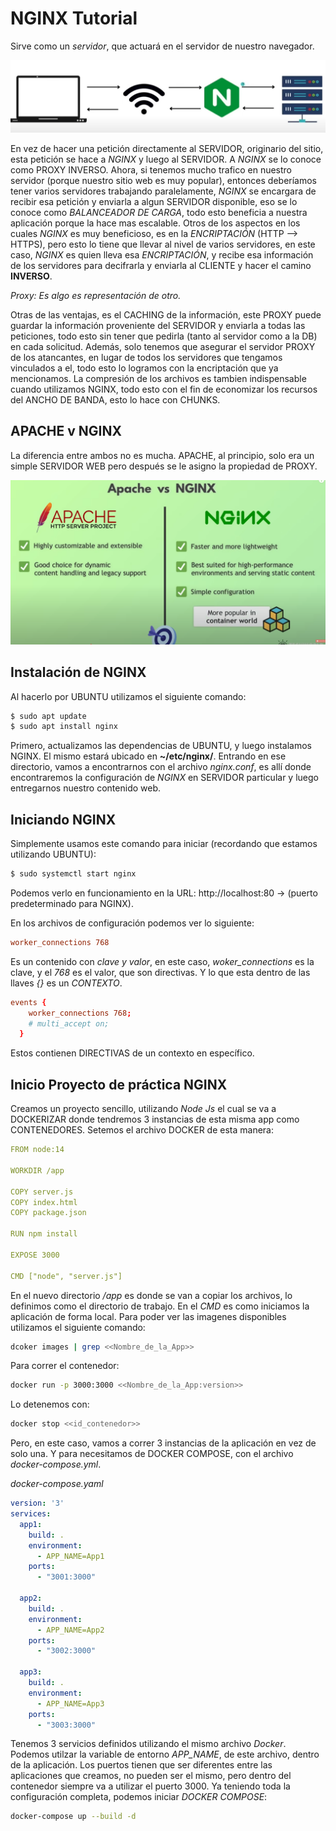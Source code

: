 # NGINX Tutorial

Sirve como un *servidor*, que actuará en el servidor de nuestro navegador.

![alt text](image-1.png)

En vez de hacer una petición directamente al SERVIDOR, originario del sitio, esta petición se hace a *NGINX* y luego al SERVIDOR. A *NGINX* se lo conoce como PROXY INVERSO.
Ahora, si tenemos mucho trafico en nuestro servidor (porque nuestro sitio web es muy popular), entonces deberíamos tener varios servidores trabajando paralelamente, *NGINX* se encargara de recibir esa petición y enviarla a algun SERVIDOR disponible, eso se lo conoce como *BALANCEADOR DE CARGA*, todo esto beneficia a nuestra aplicación porque la hace mas escalable.
Otros de los aspectos en los cuales *NGINX* es muy beneficioso, es en la *ENCRIPTACIÓN* (HTTP --> HTTPS), pero esto lo tiene que llevar al nivel de varios servidores, en este caso, *NGINX* es quien lleva esa *ENCRIPTACIÓN*, y recibe esa información de los servidores para decifrarla y enviarla al CLIENTE y hacer el camino **INVERSO**.

*Proxy: Es algo es representación de otro.*

Otras de las ventajas, es el CACHING de la información, este PROXY puede guardar la información proveniente del SERVIDOR y enviarla a todas las peticiones, todo esto sin tener que pedirla (tanto al servidor como a la DB) en cada solicitud.
Además, solo tenemos que asegurar el servidor PROXY de los atancantes, en lugar de todos los servidores que tengamos vinculados a el, todo esto lo logramos con la encriptación que ya mencionamos.
La compresión de los archivos es tambien indispensable cuando utilizamos NGINX, todo esto con el fin de economizar los recursos del ANCHO DE BANDA, esto lo hace con CHUNKS.


## APACHE v NGINX

La diferencia entre ambos no es mucha. APACHE, al principio, solo era un simple SERVIDOR WEB pero después se le asigno la propiedad de PROXY.

![alt text](image-2.png)


## Instalación de NGINX

Al hacerlo por UBUNTU utilizamos el siguiente comando:

```bash
$ sudo apt update
$ sudo apt install nginx
```

Primero, actualizamos las dependencias de UBUNTU, y luego instalamos NGINX. El mismo estará ubicado en **~/etc/nginx/**.
Entrando en ese directorio, vamos a encontrarnos con el archivo *nginx.conf*, es allí donde encontraremos la configuración de *NGINX* en SERVIDOR particular y luego entregarnos nuestro contenido web.


## Iniciando NGINX

Simplemente usamos este comando para iniciar (recordando que estamos utilizando UBUNTU):

```bash
$ sudo systemctl start nginx
```

Podemos verlo en funcionamiento en la URL: http://localhost:80 -> (puerto predeterminado para NGINX).

En los archivos de configuración podemos ver lo siguiente:

```conf
worker_connections 768
```

Es un contenido con *clave y valor*, en este caso, *woker_connections* es la clave, y el *768* es el valor, que son directivas. Y lo que esta dentro de las llaves *{}* es un *CONTEXTO*.

```conf
events {
	worker_connections 768;
	# multi_accept on;
  }
```

Estos contienen DIRECTIVAS de un contexto en específico.


## Inicio Proyecto de práctica NGINX

Creamos un proyecto sencillo, utilizando *Node Js* el cual se va a DOCKERIZAR donde tendremos 3 instancias de esta misma app como CONTENEDORES.
Setemos el archivo DOCKER de esta manera:

```yml
FROM node:14

WORKDIR /app

COPY server.js
COPY index.html
COPY package.json

RUN npm install

EXPOSE 3000

CMD ["node", "server.js"]
```

En el nuevo directorio */app* es donde se van a copiar los archivos, lo definimos como el directorio de trabajo. En el *CMD* es como iniciamos la aplicación de forma local.
Para poder ver las imagenes disponibles utilizamos el siguiente comando:

```bash
dcoker images | grep <<Nombre_de_la_App>>
```

Para correr el contenedor:

```bash
docker run -p 3000:3000 <<Nombre_de_la_App:version>>
```
Lo detenemos con:

```bash
docker stop <<id_contenedor>>
```

Pero, en este caso, vamos a correr 3 instancias de la aplicación en vez de solo una. Y para necesitamos de DOCKER COMPOSE, con el archivo *docker-compose.yml*.

*docker-compose.yaml*

```yaml
version: '3'
services:
  app1:
    build: .
    environment:
      - APP_NAME=App1
    ports:
      - "3001:3000"

  app2:
    build: .
    environment:
      - APP_NAME=App2
    ports:
      - "3002:3000"  

  app3:
    build: .
    environment:
      - APP_NAME=App3
    ports:
      - "3003:3000"         
```

Tenemos 3 servicios definidos utilizando el mismo archivo *Docker*. Podemos utilzar la variable de entorno *APP_NAME*, de este archivo, dentro de la aplicación. Los puertos tienen que ser diferentes entre las aplicaciones que creamos, no pueden ser el mismo, pero dentro del contenedor siempre va a utilizar el puerto 3000.
Ya teniendo toda la configuración completa, podemos iniciar *DOCKER COMPOSE*:

```bash
docker-compose up --build -d
```